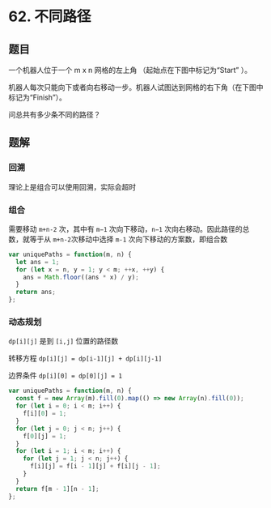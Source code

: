 # 62. 不同路径

## 题目

一个机器人位于一个 m x n 网格的左上角 （起始点在下图中标记为“Start” ）。

机器人每次只能向下或者向右移动一步。机器人试图达到网格的右下角（在下图中标记为“Finish”）。

问总共有多少条不同的路径？

## 题解

### 回溯

理论上是组合可以使用回溯，实际会超时

### 组合

需要移动 `m+n-2` 次，其中有 `m−1` 次向下移动，`n−1` 次向右移动。因此路径的总数，就等于从 `m+n-2`次移动中选择 `m-1` 次向下移动的方案数，即组合数

```js
var uniquePaths = function(m, n) {
  let ans = 1;
  for (let x = n, y = 1; y < m; ++x, ++y) {
    ans = Math.floor((ans * x) / y);
  }
  return ans;
};
```

### 动态规划

`dp[i][j]` 是到 `[i,j]` 位置的路径数

转移方程 `dp[i][j] = dp[i-1][j] + dp[i][j-1]`

边界条件 `dp[i][0] = dp[0][j] = 1`

```js
var uniquePaths = function(m, n) {
  const f = new Array(m).fill(0).map(() => new Array(n).fill(0));
  for (let i = 0; i < m; i++) {
    f[i][0] = 1;
  }
  for (let j = 0; j < n; j++) {
    f[0][j] = 1;
  }
  for (let i = 1; i < m; i++) {
    for (let j = 1; j < n; j++) {
      f[i][j] = f[i - 1][j] + f[i][j - 1];
    }
  }
  return f[m - 1][n - 1];
};
```
